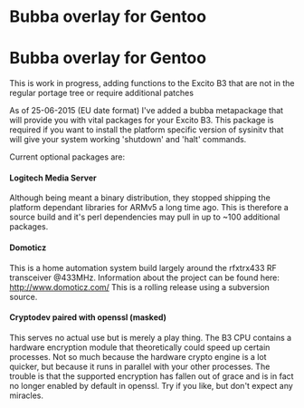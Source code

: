# Bubba overlay for Gentoo
# Bubba overlay for Gentoo
This is work in progress, adding functions to the Excito B3 that are not in the regular portage tree or require additional patches

As of 25-06-2015 (EU date format) I've added a bubba metapackage that will provide you with vital packages for your Excito B3. This package is required if you want to install the platform specific version of sysinitv that will give your system working 'shutdown' and 'halt' commands.


Current optional packages are:

#### Logitech Media Server
Although being meant a binary distribution, they stopped shipping the platform dependant libraries for ARMv5 a long time ago. This is therefore a source build and it's perl dependencies may pull in up to ~100 additional packages.

#### Domoticz
This is a home automation system build largely around the rfxtrx433 RF transceiver @433MHz. Information about the project can be found here: http://www.domoticz.com/ This is a rolling release using a subversion source.

#### Cryptodev paired with openssl (masked)
This serves no actual use but is merely a play thing. The B3 CPU contains a hardware encryption module that theoretically could speed up certain processes. Not so much because the hardware crypto engine is a lot quicker, but because it runs in parallel with your other processes. The trouble is that the supported encryption has fallen out of grace and is in fact no longer enabled by default in openssl. Try if you like, but don't expect any miracles.
